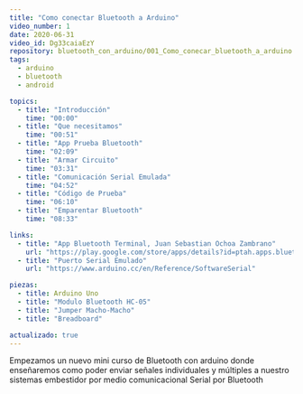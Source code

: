 ```yaml
---
title: "Como conectar Bluetooth a Arduino"
video_number: 1
date: 2020-06-31
video_id: Dg33caiaEzY
repository: bluetooth_con_arduino/001_Como_conecar_bluetooth_a_arduino
tags:
  - arduino
  - bluetooth
  - android

topics:
  - title: "Introducción"
    time: "00:00"
  - title: "Que necesitamos"
    time: "00:51"
  - title: "App Prueba Bluetooth"
    time: "02:09"
  - title: "Armar Circuito"
    time: "03:31"
  - title: "Comunicación Serial Emulada"
    time: "04:52"
  - title: "Código de Prueba"
    time: "06:10"
  - title: "Emparentar Bluetooth"
    time: "08:33"

links:
  - title: "App Bluetooth Terminal, Juan Sebastian Ochoa Zambrano"
    url: "https://play.google.com/store/apps/details?id=ptah.apps.bluetoothterminal"
  - title: "Puerto Serial Emulado"
    url: "https://www.arduino.cc/en/Reference/SoftwareSerial"

piezas:
  - title: Arduino Uno
  - title: "Modulo Bluetooth HC-05"
  - title: "Jumper Macho-Macho"
  - title: "Breadboard"

actualizado: true
---
```


Empezamos un nuevo mini curso de Bluetooth con arduino donde enseñaremos como poder enviar señales individuales y múltiples a nuestro sistemas embestidor por medio comunicacional Serial por Bluetooth
